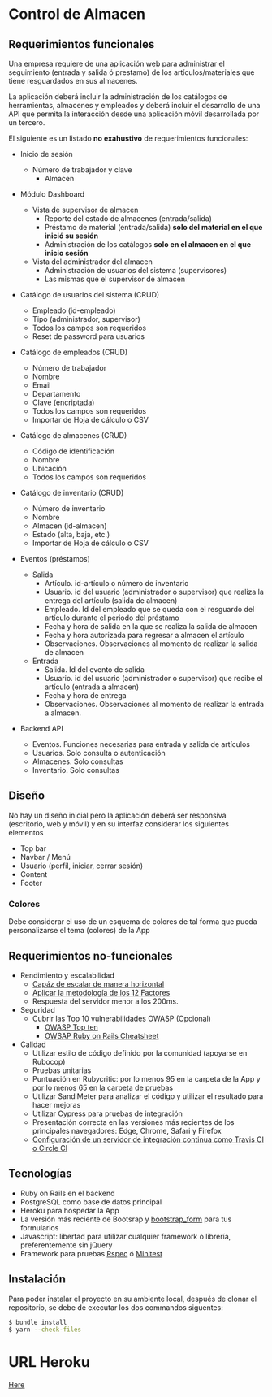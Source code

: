 # Control de Almacen


## Requerimientos funcionales
 
Una empresa requiere de una aplicación web para administrar el seguimiento (entrada y salida ó prestamo) de los artículos/materiales que tiene resguardados en sus almacenes.

La aplicación deberá incluir la administración de los catálogos de herramientas, almacenes y empleados y deberá incluir el desarrollo de una API que permita la interacción desde una aplicación móvil desarrollada por un tercero.

El siguiente es un listado **no exahustivo** de requerimientos funcionales:

- Inicio de sesión
  - Número de trabajador y clave
    - Almacen

- Módulo Dashboard
  - Vista de supervisor de almacen
    - Reporte del estado de almacenes (entrada/salida)
    - Préstamo de material (entrada/salida) **solo del material en el que inició su sesión**
    - Administración de los catálogos **solo en el almacen en el que inicio sesión**
  - Vista del administrador del almacen
    - Administración de usuarios del sistema (supervisores)
    - Las mismas que el supervisor de almacen
    
- Catálogo de usuarios del sistema (CRUD)
  - Empleado (id-empleado)
  - Tipo (administrador, supervisor)
  - Todos los campos son requeridos
  - Reset de password para usuarios
  
- Catálogo de empleados (CRUD)
  - Número de trabajador
  - Nombre
  - Email
  - Departamento
  - Clave (encriptada)
  - Todos los campos son requeridos
  - Importar de Hoja de cálculo o CSV

- Catálogo de almacenes (CRUD)
  - Código de identificación
  - Nombre
  - Ubicación
  - Todos los campos son requeridos
  
- Catálogo de inventario (CRUD)
  - Número de inventario
  - Nombre
  - Almacen (id-almacen)
  - Estado (alta, baja, etc.)
  - Importar de Hoja de cálculo o CSV
  
- Eventos (préstamos)
  - Salida
    - Artículo. id-artículo o número de inventario
    - Usuario. id del usuario (administrador o supervisor) que realiza la entrega del artículo (salida de almacen)
    - Empleado. Id del empleado que se queda con el resguardo del artículo durante el periodo del préstamo
    - Fecha y hora de salida en la que se realiza la salida de almacen
    - Fecha y hora autorizada para  regresar a almacen el artículo
    - Observaciones. Observaciones al momento de realizar la salida de almacen
  - Entrada
    - Salida. Id del evento de salida
    - Usuario. id del usuario (administrador o supervisor) que recibe el artículo (entrada a almacen)
    - Fecha y hora de entrega
    - Observaciones. Observaciones al momento de realizar la entrada a almacen.
    
- Backend API
  - Eventos. Funciones necesarias para entrada y salida de artículos
  - Usuarios. Solo consulta o autenticación
  - Almacenes. Solo consultas
  - Inventario. Solo consultas
  
## Diseño
No hay un diseño inicial pero la aplicación deberá ser responsiva (escritorio, web y móvil) y en su interfaz considerar los siguientes elementos

- Top bar
- Navbar / Menú
- Usuario (perfil, iniciar, cerrar sesión)
- Content
- Footer

### Colores
Debe considerar el uso de un esquema de colores de tal forma que pueda personalizarse el tema (colores) de la App
  
## Requerimientos no-funcionales
- Rendimiento y escalabilidad
  - [Capáz de escalar de manera horizontal](https://rubygarage.org/blog/ruby-on-rails-is-scalable)
  - [Aplicar la metodología de los 12 Factores](https://12factor.net/)
  - Respuesta del servidor menor a los 200ms. 
- Seguridad
  - Cubrir las Top 10 vulnerabilidades OWASP (Opcional)
     - [OWASP Top ten](https://owasp.org/www-project-top-ten/)
     - [OWSAP Ruby on Rails Cheatsheet](https://cheatsheetseries.owasp.org/cheatsheets/Ruby_on_Rails_Cheat_Sheet.html)
- Calidad
  - Utilizar estilo de código definido por la comunidad (apoyarse en Rubocop)
  - Pruebas unitarias
  - Puntuación en Rubycritic: por lo menos 95 en la carpeta de la App y por lo menos 65 en la carpeta de pruebas
  - Utilizar SandiMeter para analizar el código y utilizar el resultado para hacer mejoras
  - Utilizar Cypress para pruebas de integración
  - Presentación correcta en las versiones más recientes de los principales navegadores: Edge, Chrome, Safari y Firefox
  - [Configuración de un servidor de integración continua como Travis CI o Circle CI](https://circleci.com/features/ruby/)

## Tecnologías
- Ruby on Rails en el backend
- PostgreSQL como base de datos principal
- Heroku para hospedar la App
- La versión más reciente de Bootsrap  y [bootstrap_form](https://github.com/bootstrap-ruby/bootstrap_form) para tus formularios
- Javascript: libertad para utilizar cualquier framework o librería, preferentemente sin jQuery
- Framework para pruebas [Rspec](https://rspec.info/) ó [Minitest](https://github.com/seattlerb/minitest)

  
## Instalación
Para poder instalar el proyecto en su ambiente local, después de clonar el repositorio, se debe de executar los dos commandos siguentes: 

```sh
$ bundle install
$ yarn --check-files
```
# URL Heroku

[Here](https://control-almacen-bc.herokuapp.com)

